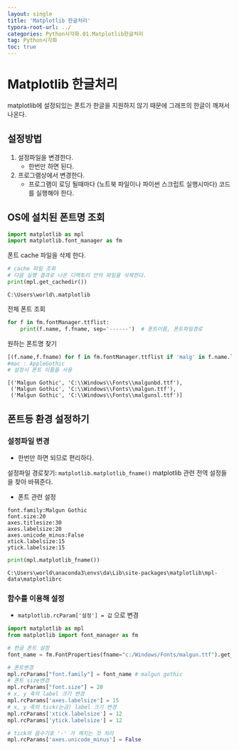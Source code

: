 ```yaml
---
layout: single
title: 'Matplotlib 한글처리'
typora-root-url: ../
categories: Python시각화.01.Matplotlib한글처리
tag: Python시각화
toc: true
---
```


# Matplotlib 한글처리

matplotlib에 설정되있는 폰트가 한글을 지원하지 않기 때문에 그래프의 한글이 깨져서 나온다.


## 설정방법
1. 설정파일을 변경한다. 
    - 한번만 하면 된다.
2. 프로그램상에서 변경한다.
    - 프로그램이 로딩 될때마다 (노트북 파일이나 파이썬 스크립트 실행시마다) 코드를 실행해야 한다.

## OS에 설치된 폰트명 조회


```python
import matplotlib as mpl
import matplotlib.font_manager as fm
```

폰트 cache 파일을 삭제 한다.


```python
# cache 파일 조회
# 다음 실행 결과로 나온 디렉토리 안의 파일을 삭제한다. 
print(mpl.get_cachedir())
```

    C:\Users\world\.matplotlib


전체 폰트 조회


```python
for f in fm.fontManager.ttflist:
    print(f.name, f.fname, sep='------')  # 폰트이름, 폰트파일경로
```


원하는 폰트명 찾기


```python
[(f.name,f.fname) for f in fm.fontManager.ttflist if 'malg' in f.name.lower()]  
#mac : AppleGothic
# 설정시 폰트 이름을 사용
```




    [('Malgun Gothic', 'C:\\Windows\\Fonts\\malgunbd.ttf'),
     ('Malgun Gothic', 'C:\\Windows\\Fonts\\malgun.ttf'),
     ('Malgun Gothic', 'C:\\Windows\\Fonts\\malgunsl.ttf')]



## 폰트등 환경 설정하기 
###  설정파일 변경
- 한번만 하면 되므로 편리하다.

설정파일 경로찾기: `matplotlib.matplotlib_fname()`
matplotlib 관련 전역 설정들을 찾아 바꿔준다.
- 폰트 관련 설정
```
font.family:Malgun Gothic
font.size:20
axes.titlesize:30
axes.labelsize:20  
axes.unicode_minus:False
xtick.labelsize:15
ytick.labelsize:15 
```


```python
print(mpl.matplotlib_fname())
```

    C:\Users\world\anaconda3\envs\da\Lib\site-packages\matplotlib\mpl-data\matplotlibrc


### 함수를 이용해 설정
- `matplotlib.rcParam['설정'] = 값` 으로 변경


```python
import matplotlib as mpl
from matplotlib import font_manager as fm

# 한글 폰트 설정
font_name = fm.FontProperties(fname="c:/Windows/Fonts/malgun.ttf").get_name()

# 폰트변경
mpl.rcParams["font.family"] = font_name # malgun gothic
# 폰트 size변경
mpl.rcParams["font.size"] = 20
# x, y 축의 label 크기 변경
mpl.rcParams['axes.labelsize'] = 15
# x, y 축의 tick(눈금) label 크기 변경
mpl.rcParams['xtick.labelsize'] = 12
mpl.rcParams['ytick.labelsize'] = 12

# tick의 음수기호 '-' 가 깨지는 것 처리
mpl.rcParams['axes.unicode_minus'] = False
```



